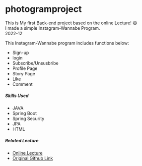 # photogramproject
This is My first Back-end project based on the online Lecture!   :smile:  
I made a simple Instagram-Wannabe Program.  
2022-12


  This Instagram-Wannabe program includes functions below: 
 - Sign-up
 - login
 - Subscribe/Unsusbribe
 - Profile Page
 - Story Page
 - Like 
 - Comment


##### Skills Used

 - JAVA  
 - Spring Boot  
 - Spring Security  
 - JPA  
 - HTML  
 
   
 
##### Related Lecture
 
  - [Online Lecture](https://easyupclass.e-itwill.com/course/course_view.jsp?id=27&rtype=0&ch=course)  
  - [Original Github Link](https://github.com/codingspecialist/Eazyup-Photogram) 
